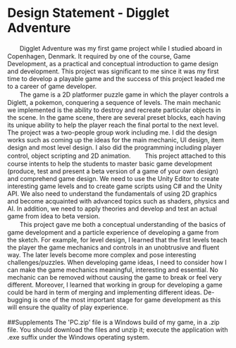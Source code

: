 Design Statement - Digglet Adventure
====================================================
　　Digglet Adventure was my first game project while I studied aboard in Copenhagen, Denmark. It required by one of the course, Game Development, as a practical and conceptual introduction to game design and development. This project was significant to me since it was my first time to develop a playable game and the success of this project leaded me to a career of game developer.<br>
　　The game is a 2D platformer puzzle game in which the player controls a Diglett, a pokemon, conquering a sequence of levels. The main mechanic we implemented is the ability to destroy and recreate particular objects in the scene. In the game scene, there are several preset blocks, each having its unique ability to help the player reach the final portal to the next level.<br>
The project was a two-people group work including me. I did the design works such as coming up the ideas for the main mechanic, UI design, item design and most level design. I also did the programming including player control, object scripting and 2D animation.
　　This project attached to this course intents to help the students to master basic game development (produce, test and present a beta version of a game of your own design) and comprehend game design. We need to use the Unity Editor to create interesting game levels and to create game scripts using C# and the Unity API. We also need to understand the fundamentals of using 2D graphics and become acquainted with advanced topics such as shaders, physics and AI. In addition, we need to apply theories and develop and test an actual game from idea to beta version.<br>
　　This project gave me both a conceptual understanding of the basics of game development and a particle experience of developing a game from the sketch. For example, for level design, I learned that the first levels teach the player the game mechanics and controls in an unobtrusive and fluent way. The later levels become more complex and pose interesting challenges/puzzles. When developing game ideas, I need to consider how I can make the game mechanics meaningful, interesting and essential. No mechanic can be removed without causing the game to break or feel very different. Moreover, I learned that working in group for developing a game could be hard in term of merging and implementing different ideas. De-bugging is one of the most important stage for game development as this will ensure the quality of play experience.<br>
<br>
##Supplements
The 'PC.zip' file is a Windows build of my game, in a .zip file. You should download the files and unzip it; execute the application with .exe suffix under the Windows operating system.
